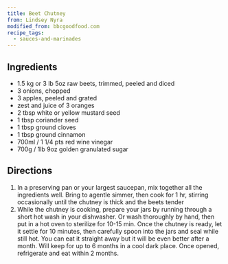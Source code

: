```yaml
---
title: Beet Chutney
from: Lindsey Nyra
modified_from: bbcgoodfood.com
recipe_tags:
  - sauces-and-marinades
---
```


## Ingredients

* 1.5 kg or 3 lb 5oz raw beets, trimmed, peeled and diced
* 3 onions, chopped
* 3 apples, peeled and grated
* zest and juice of 3 oranges
* 2 tbsp white or yellow mustard seed
* 1 tbsp coriander seed
* 1 tbsp ground cloves
* 1 tbsp ground cinnamon
* 700ml / 1 1/4 pts red wine vinegar
* 700g / 1lb 9oz golden granulated sugar

## Directions

1. In a preserving pan or your largest saucepan, mix together all the ingredients well.  Bring to agentle simmer, then cook for 1 hr, stirring occasionally until the chutney is thick and the beets tender
1. While the chutney is cooking, prepare your jars by running through a short hot wash in your dishwasher.  Or wash thoroughly by hand, then put in a hot oven to sterilize for 10-15 min.  Once the chutney is ready, let it settle for 10 minutes, then carefully spoon into the jars and seal while still hot. You can eat it straight away but it will be even better after a month.  Will keep for up to 6 months in a cool dark place.  Once opened, refrigerate and eat within 2 months.